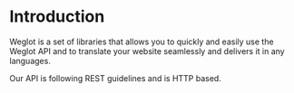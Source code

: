 # Introduction

Weglot is a set of libraries that allows you to quickly and easily use the Weglot API and to translate your website seamlessly and delivers it in any languages. 

Our API is following REST guidelines and is HTTP based.